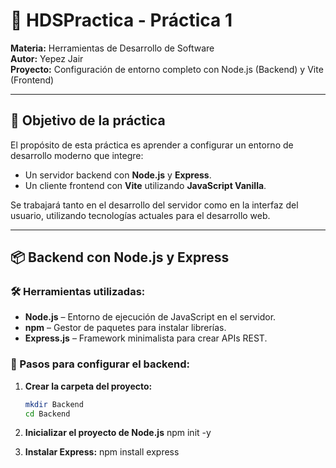 # 🚀 HDSPractica - Práctica 1

**Materia:** Herramientas de Desarrollo de Software  
**Autor:** Yepez Jair  
**Proyecto:** Configuración de entorno completo con Node.js (Backend) y Vite (Frontend)

---

## 🧠 Objetivo de la práctica

El propósito de esta práctica es aprender a configurar un entorno de desarrollo moderno que integre:
- Un servidor backend con **Node.js** y **Express**.
- Un cliente frontend con **Vite** utilizando **JavaScript Vanilla**.

Se trabajará tanto en el desarrollo del servidor como en la interfaz del usuario, utilizando tecnologías actuales para el desarrollo web.

---

## 📦 Backend con Node.js y Express

### 🛠️ Herramientas utilizadas:
- **Node.js** – Entorno de ejecución de JavaScript en el servidor.
- **npm** – Gestor de paquetes para instalar librerías.
- **Express.js** – Framework minimalista para crear APIs REST.

### 🔧 Pasos para configurar el backend:

1. **Crear la carpeta del proyecto:**
   ```bash
   mkdir Backend
   cd Backend

2. **Inicializar el proyecto de Node.js**
   npm init -y

3. **Instalar Express:**
    npm install express